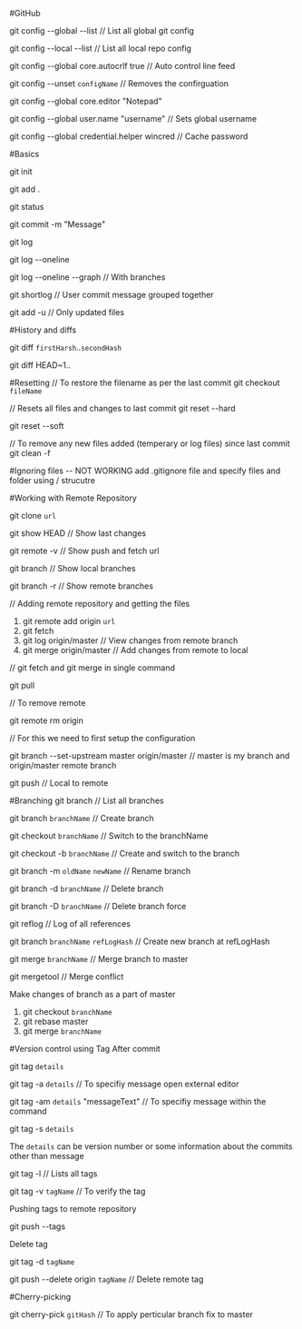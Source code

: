 #GitHub

git config --global --list                      // List all global git config

git config --local --list                       // List all local repo config

git config --global core.autocrlf true          // Auto control line feed

git config --unset `configName`                 // Removes the confirguation 

git config --global core.editor "Notepad"

git config --global user.name "username"        // Sets global username

git config --global credential.helper wincred   // Cache password


#Basics

git init

git add . 

git status

git commit -m "Message"

git log

git log --oneline

git log --oneline --graph       // With branches

git shortlog    // User commit message grouped together


git add -u  // Only updated files

#History and diffs

git diff `firstHarsh`..`secondHash`

git diff HEAD~1..

#Resetting
// To restore the filename as per the last commit
git checkout `fileName`

// Resets all files and changes to last commit
git reset --hard

git reset --soft

// To remove any new files added (temperary or log files) since last commit
git clean -f 

#Ignoring files -- NOT WORKING
add .gitignore file and specify files and folder using / strucutre

#Working with Remote Repository

git clone `url`

git show HEAD       // Show last changes

git remote -v       // Show push and fetch url


git branch          // Show local branches

git branch -r       // Show remote branches


// Adding remote repository and getting the files

1. git remote add origin `url`
2. git fetch
3. git log origin/master       // View changes from remote branch
4. git merge origin/master     // Add changes from remote to local

// git fetch and git merge in single command

git pull


// To remove remote 

git remote rm origin


// For this we need to first setup the configuration

git branch --set-upstream master origin/master // master is my branch and origin/master remote branch

git push        // Local to remote


#Branching
git branch                          // List all branches

git branch `branchName`             // Create branch

git checkout `branchName`           // Switch to the branchName

git checkout -b `branchName`        // Create and switch to the branch

git branch -m `oldName` `newName`   // Rename branch

git branch -d `branchName`          // Delete branch

git branch -D `branchName`          // Delete branch force


git reflog  // Log of all references 

git branch `branchName` `refLogHash`    // Create new branch at refLogHash

git merge `branchName`              // Merge branch to master

git mergetool       // Merge conflict

Make changes of branch as a part of master 

1. git checkout `branchName`
2. git rebase master       
3. git merge `branchName`   

#Version control using Tag
After commit

git tag `details`

git tag -a `details`    // To specifiy message open external editor

git tag -am `details` "messageText"    // To specifiy message within the command

git tag -s `details`

The `details` can be version number or some information about the commits other than message


git tag -l              // Lists all tags

git tag -v `tagName`    // To verify the tag 

Pushing tags to remote repository

git push --tags

Delete tag

git tag -d `tagName`

git push --delete origin `tagName`  // Delete remote tag


#Cherry-picking

git cherry-pick `gitHash`       // To apply perticular branch fix to master